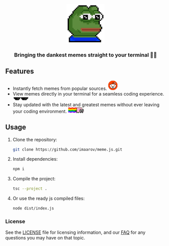<p align="center">
  <a href="#"><img src="./img/pepe.webp" width="120" alt="meme.js Logo" /></a>
</p>
<h3 align="center">Bringing the dankest memes straight to your terminal 🤖🔥</h3>

## Features 
- Instantly fetch memes from popular sources.  <img src="img/r.png" alt="Icon" width="30"/>
- View memes directly in your terminal for a seamless coding experience. <img src="img/sung.png" alt="Icon" width="50" />
- Stay updated with the latest and greatest memes without ever leaving your coding environment. <img src="img/nyan-cat.png" alt="Icon" width="50" />

## Usage
1. Clone the repository:
   ```bash
   git clone https://github.com/imaarov/meme.js.git
   ```
2. Install dependencies:
   ```bash
   npm i
   ```
3. Compile the project:
    ```bash
   tsc --project . 
   ```
4. Or use the ready js compiled files:
    ```bash
   node dist/index.js 
   ```

### License

See the [LICENSE](#) file for licensing information, and our [FAQ](#) for any questions you may have on that topic.

